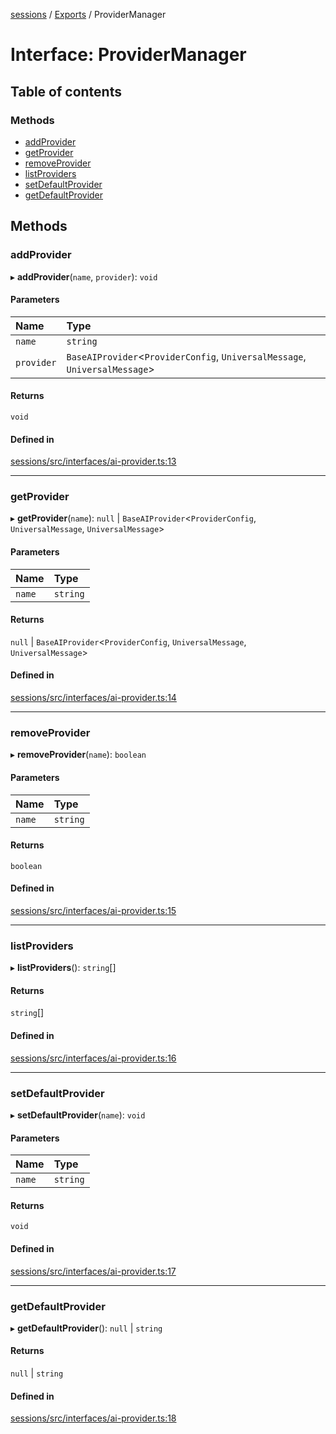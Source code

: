 <!-- 
 ⚠️  AUTO-GENERATED FILE - DO NOT EDIT MANUALLY
 This file is automatically generated by scripts/docs-generator.js
 To make changes, edit the source TypeScript files or update the generator script
-->

[sessions](../../) / [Exports](../modules) / ProviderManager

# Interface: ProviderManager

## Table of contents

### Methods

- [addProvider](ProviderManager#addprovider)
- [getProvider](ProviderManager#getprovider)
- [removeProvider](ProviderManager#removeprovider)
- [listProviders](ProviderManager#listproviders)
- [setDefaultProvider](ProviderManager#setdefaultprovider)
- [getDefaultProvider](ProviderManager#getdefaultprovider)

## Methods

### addProvider

▸ **addProvider**(`name`, `provider`): `void`

#### Parameters

| Name | Type |
| :------ | :------ |
| `name` | `string` |
| `provider` | `BaseAIProvider`\<`ProviderConfig`, `UniversalMessage`, `UniversalMessage`\> |

#### Returns

`void`

#### Defined in

[sessions/src/interfaces/ai-provider.ts:13](https://github.com/woojubb/robota/blob/87419dbb26faf50d7f1d60ae717fbe215743d1f6/packages/sessions/src/interfaces/ai-provider.ts#L13)

___

### getProvider

▸ **getProvider**(`name`): ``null`` \| `BaseAIProvider`\<`ProviderConfig`, `UniversalMessage`, `UniversalMessage`\>

#### Parameters

| Name | Type |
| :------ | :------ |
| `name` | `string` |

#### Returns

``null`` \| `BaseAIProvider`\<`ProviderConfig`, `UniversalMessage`, `UniversalMessage`\>

#### Defined in

[sessions/src/interfaces/ai-provider.ts:14](https://github.com/woojubb/robota/blob/87419dbb26faf50d7f1d60ae717fbe215743d1f6/packages/sessions/src/interfaces/ai-provider.ts#L14)

___

### removeProvider

▸ **removeProvider**(`name`): `boolean`

#### Parameters

| Name | Type |
| :------ | :------ |
| `name` | `string` |

#### Returns

`boolean`

#### Defined in

[sessions/src/interfaces/ai-provider.ts:15](https://github.com/woojubb/robota/blob/87419dbb26faf50d7f1d60ae717fbe215743d1f6/packages/sessions/src/interfaces/ai-provider.ts#L15)

___

### listProviders

▸ **listProviders**(): `string`[]

#### Returns

`string`[]

#### Defined in

[sessions/src/interfaces/ai-provider.ts:16](https://github.com/woojubb/robota/blob/87419dbb26faf50d7f1d60ae717fbe215743d1f6/packages/sessions/src/interfaces/ai-provider.ts#L16)

___

### setDefaultProvider

▸ **setDefaultProvider**(`name`): `void`

#### Parameters

| Name | Type |
| :------ | :------ |
| `name` | `string` |

#### Returns

`void`

#### Defined in

[sessions/src/interfaces/ai-provider.ts:17](https://github.com/woojubb/robota/blob/87419dbb26faf50d7f1d60ae717fbe215743d1f6/packages/sessions/src/interfaces/ai-provider.ts#L17)

___

### getDefaultProvider

▸ **getDefaultProvider**(): ``null`` \| `string`

#### Returns

``null`` \| `string`

#### Defined in

[sessions/src/interfaces/ai-provider.ts:18](https://github.com/woojubb/robota/blob/87419dbb26faf50d7f1d60ae717fbe215743d1f6/packages/sessions/src/interfaces/ai-provider.ts#L18)
